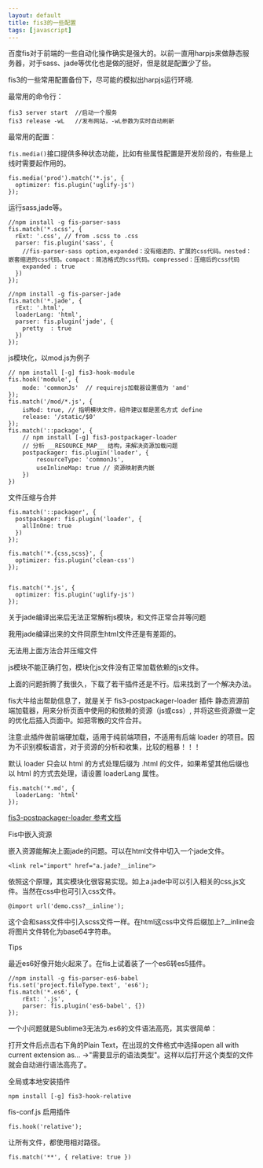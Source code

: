 ```yaml
---
layout: default
title: fis3的一些配置
tags: [javascript]
---
```


百度fis对于前端的一些自动化操作确实是强大的。以前一直用harpjs来做静态服务器，对于sass、jade等优化也是做的挺好，但是就是配置少了些。

fis3的一些常用配置备份下，尽可能的模拟出harpjs运行环境.

最常用的命令行：

	fis3 server start  //启动一个服务
	fis3 release -wL   //发布网站，-wL参数为实时自动刷新

最常用的配置：

`fis.media()`接口提供多种状态功能，比如有些属性配置是开发阶段的，有些是上线时需要起作用的。

	fis.media('prod').match('*.js', {
	  optimizer: fis.plugin('uglify-js')
	});

运行sass,jade等。

	//npm install -g fis-parser-sass
	fis.match('*.scss', {
	  rExt: '.css', // from .scss to .css
	  parser: fis.plugin('sass', {
	    //fis-parser-sass option,expanded：没有缩进的、扩展的css代码。nested：嵌套缩进的css代码。compact：简洁格式的css代码。compressed：压缩后的css代码
	    expanded : true
	  })
	});

	//npm install -g fis-parser-jade
	fis.match('*.jade', {
	  rExt: '.html',
	  loaderLang: 'html',
	  parser: fis.plugin('jade', {
	    pretty  : true
	  })
	});

js模块化，以mod.js为例子

	// npm install [-g] fis3-hook-module
	fis.hook('module', {
	    mode: 'commonJs'  // requirejs加载器设置值为 'amd'
	});
	fis.match('/mod/*.js', {
	    isMod: true, // 指明模块文件，组件建议都是匿名方式 define
	    release: '/static/$0'
	});
	fis.match('::package', {
	    // npm install [-g] fis3-postpackager-loader
	    // 分析 __RESOURCE_MAP__ 结构，来解决资源加载问题
	    postpackager: fis.plugin('loader', {
	        resourceType: 'commonJs',
	        useInlineMap: true // 资源映射表内嵌
	    })
	})

文件压缩与合并

	fis.match('::packager', {
	  postpackager: fis.plugin('loader', {
	    allInOne: true
	  })
	});

	fis.match('*.{css,scss}', {
	  optimizer: fis.plugin('clean-css')
	});


	fis.match('*.js', {
	  optimizer: fis.plugin('uglify-js')
	});

关于jade编译出来后无法正常解析js模块，和文件正常合并等问题

我用jade编译出来的文件同原生html文件还是有差距的。

无法用上面方法合并压缩文件

js模块不能正确打包，模块化js文件没有正常加载依赖的js文件。

上面的问题折腾了我很久，下载了若干插件还是不行。后来找到了一个解决办法。

fis大牛给出帮助信息了，就是关于 fis3-postpackager-loader 插件
静态资源前端加载器，用来分析页面中使用的和依赖的资源（js或css）, 并将这些资源做一定的优化后插入页面中。如把零散的文件合并。

注意:此插件做前端硬加载，适用于纯前端项目，不适用有后端 loader 的项目。因为不识别模板语言，对于资源的分析和收集，比较的粗暴！！！

默认 loader 只会以 html 的方式处理后缀为 .html 的文件，如果希望其他后缀也以 html 的方式去处理，请设置 loaderLang 属性。

	fis.match('*.md', {
	  loaderLang: 'html'
	});

[fis3-postpackager-loader 参考文档](https://github.com/fex-team/fis3-postpackager-loader)

Fis中嵌入资源

嵌入资源能解决上面jade的问题。可以在html文件中切入一个jade文件。

	<link rel="import" href="a.jade?__inline">

依照这个原理，其实模块化很容易实现。如上a.jade中可以引入相关的css,js文件。当然在css中也可引入css文件。

	@import url('demo.css?__inline');

这个会和sass文件中引入scss文件一样。在html这css中文件后缀加上?__inline会将图片文件转化为base64字符串。

Tips

最近es6好像开始火起来了。在fis上试着装了一个es6转es5插件。

	//npm install -g fis-parser-es6-babel
	fis.set('project.fileType.text', 'es6');
	fis.match('*.es6', {
	    rExt: '.js',
	    parser: fis.plugin('es6-babel', {})
	});

一个小问题就是Sublime3无法为.es6的文件语法高亮，其实很简单：

打开文件后点击右下角的Plain Text，在出现的文件格式中选择open all with current extension as… ->"需要显示的语法类型"。这样以后打开这个类型的文件就会自动进行语法高亮了。

全局或本地安装插件 

	npm install [-g] fis3-hook-relative 

fis-conf.js 启用插件 

	fis.hook('relative'); 

让所有文件，都使用相对路径。

	fis.match('**', { relative: true })